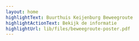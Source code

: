```yaml
---
layout: home
highlightText: Buurthuis Keijenburg Beweegroute
highlightActionText: Bekijk de informatie
highlightUrl: lib/files/beweegroute-poster.pdf
---
```

